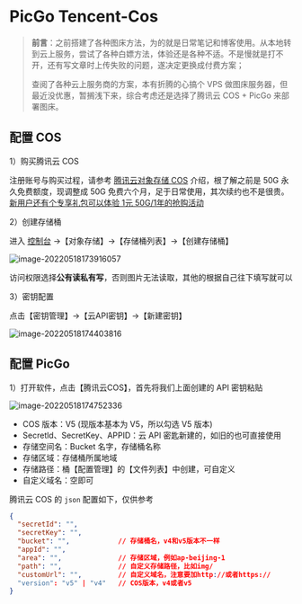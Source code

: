 # PicGo Tencent-Cos

> **前言**：之前搭建了各种图床方法，为的就是日常笔记和博客使用。从本地转到云上服务，尝试了各种白嫖方法，体验还是各种不适。不是慢就是打不开，还有写文章时上传失败的问题，遂决定更换成付费方案；
>
> 查阅了各种云上服务商的方案，本有折腾的心搞个 VPS 做图床服务器，但最近没优惠，暂搁浅下来，综合考虑还是选择了腾讯云 COS + PicGo 来部署图床。

## 配置 COS

1）购买腾讯云 COS

注册账号与购买过程，请参考 [腾讯云对象存储 COS](https://cloud.tencent.com/product/cos) 介绍，根了解之前是 50G 永久免费额度，现调整成 50G 免费六个月，足于日常使用，其次续约也不是很贵。[新用户还有个专享礼包可以体验 1元 50G/1年的抢购活动](https://cloud.tencent.com/act/pro/cos#%E6%96%B0%E7%94%A8%E6%88%B7%E4%B8%93%E4%BA%AB%E7%A4%BC%E5%8C%85)

2）创建存储桶

进入 [控制台](https://console.cloud.tencent.com/cos) →【对象存储】→【存储桶列表】→【创建存储桶】

![image-20220518173916057](https://yuikuen-1259273046.cos.ap-guangzhou.myqcloud.com/images/image-20220518173916057.png)

访问权限选择**公有读私有写**，否则图片无法读取，其他的根据自己往下填写就可以

3）密钥配置

点击【密钥管理】→【云API密钥】→【新建密钥】

![image-20220518174403816](https://yuikuen-1259273046.cos.ap-guangzhou.myqcloud.com/images/image-20220518174403816.png)

## 配置 PicGo

1）打开软件，点击【腾讯云COS】，首先将我们上面创建的 API 密钥粘贴

![image-20220518174752336](https://yuikuen-1259273046.cos.ap-guangzhou.myqcloud.com/images/image-20220518174752336.png)

- COS 版本：V5 (现版本基本为 V5，所以勾选 V5 版本)
- Secretld、SecretKey、APPID：云 API 密匙新建的，如旧的也可直接使用
- 存储空间名：Bucket 名字，存储桶名称
- 存储区域：存储桶所属地域
- 存储路径：桶【配置管理】的【文件列表】中创建，可自定义
- 自定义域名：空即可

腾讯云 COS 的 `json` 配置如下，仅供参考

```json
{
  "secretId": "",
  "secretKey": "",
  "bucket": "",            // 存储桶名，v4和v5版本不一样
  "appId": "",
  "area": "",              // 存储区域，例如ap-beijing-1
  "path": "",              // 自定义存储路径，比如img/
  "customUrl": "",         // 自定义域名，注意要加http://或者https://
  "version": "v5" | "v4"   // COS版本，v4或者v5
}
```